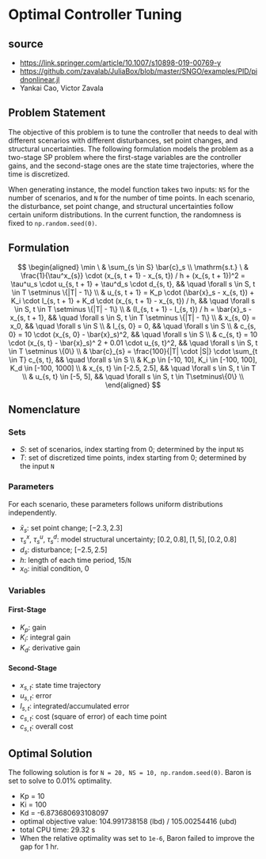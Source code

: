 # Optimal Controller Tuning

## source
- https://link.springer.com/article/10.1007/s10898-019-00769-y
- https://github.com/zavalab/JuliaBox/blob/master/SNGO/examples/PID/pidnonlinear.jl
- Yankai Cao, Victor Zavala

## Problem Statement

The objective of this problem is to tune the controller that needs to deal with
different scenarios with different disturbances, set point changes, and structural
uncertainties.
The following formulation models the problem as a two-stage SP problem where
the first-stage variables are the controller gains, and the second-stage ones
are the state time trajectories, where the time is discretized.

When generating instance, the model function takes two inputs: `NS` for the
number of scenarios, and `N` for the number of time points.
In each scenario, the disturbance, set point change, and structural
uncertainties follow certain uniform distributions.
In the current function, the randomness is fixed to `np.random.seed(0)`.

## Formulation

$$
\begin{aligned}
    \min \ & \sum_{s \in S} \bar{c}_s \\
    \mathrm{s.t.} \ & \frac{1}{\tau^x_{s}} \cdot (x_{s, t + 1} - x_{s, t}) / h +
    (x_{s, t + 1})^2 = \tau^u_s \cdot u_{s, t + 1} + \tau^d_s \cdot d_{s, t},
    && \quad \forall s \in S, t \in T \setminus \{|T| - 1\} \\
    & u_{s, t + 1} = K_p \cdot (\bar{x}_s - x_{s, t}) + K_i \cdot I_{s, t + 1} + K_d \cdot (x_{s, t + 1} - x_{s, t}) / h,
    && \quad \forall s \in S, t \in T \setminus \{|T| - 1\} \\
    & (I_{s, t + 1} - I_{s, t}) / h = \bar{x}_s - x_{s, t + 1},
    && \quad \forall s \in S, t \in T \setminus \{|T| - 1\} \\
    & x_{s, 0} = x_0,
    && \quad \forall s \in S \\
    & I_{s, 0} = 0,
    && \quad \forall s \in S \\
    & c_{s, 0} = 10 \cdot (x_{s, 0} - \bar{x}_s)^2,
    && \quad \forall s \in S \\
    & c_{s, t} = 10 \cdot (x_{s, t} - \bar{x}_s)^ 2 + 0.01 \cdot u_{s, t}^2,
    && \quad \forall s \in S, t \in T \setminus \{0\} \\
    & \bar{c}_{s} = \frac{100}{|T| \cdot |S|} \cdot \sum_{t \in T} c_{s, t},
    && \quad \forall s \in S \\
    & K_p \in [-10, 10], K_i \in [-100, 100], K_d \in [-100, 1000] \\
    & x_{s, t} \in [-2.5, 2.5],
    && \quad \forall s \in S, t \in T \\
    & u_{s, t} \in [-5, 5],
    && \quad \forall s \in S, t \in T\setminus\{0\} \\
\end{aligned}
$$

## Nomenclature

### Sets

- $S$: set of scenarios, index starting from 0; determined by the input `NS`
- $T$: set of discretized time points, index starting from 0; determined by the input `N`

### Parameters
For each scenario, these parameters follows uniform distributions independently.
- $\bar{x}_s$: set point change; $[-2.3, 2.3]$
- $\tau^x_s$, $\tau^u_s$, $\tau^d_s$: model structural uncertainty;
$[0.2, 0.8], [1, 5], [0.2, 0.8]$
- $d_s$: disturbance; $[-2.5, 2.5]$
- $h$: length of each time period, $15/\texttt{N}$
- $x_0$: initial condition, $0$

### Variables
#### First-Stage
- $K_{p}$: gain
- $K_{i}$: integral gain
- $K_{d}$: derivative gain
#### Second-Stage
- $x_{s, t}$: state time trajectory
- $u_{s, t}$: error
- $I_{s, t}$: integrated/accumulated error
- $c_{s, t}$: cost (square of error) of each time point
- $c_{s, t}$: overall cost


## Optimal Solution
The following solution is for `N = 20, NS = 10, np.random.seed(0)`.
Baron is set to solve to $0.01\%$ optimality.
- Kp = 10
- Ki = 100
- Kd = -6.873680693108097
- optimal objective value: 104.991738158 (lbd) / 105.00254416 (ubd)
- total CPU time: 29.32 s
- When the relative optimality was set to `1e-6`, Baron failed to improve the
gap for 1 hr.